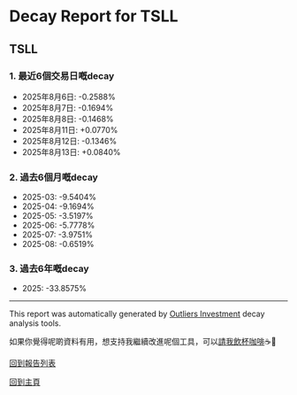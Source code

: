 # Decay Report for TSLL

## TSLL

### 1. 最近6個交易日嘅decay

- 2025年8月6日: -0.2588%
- 2025年8月7日: -0.1694%
- 2025年8月8日: -0.1468%
- 2025年8月11日: +0.0770%
- 2025年8月12日: -0.1346%
- 2025年8月13日: +0.0840%

### 2. 過去6個月嘅decay

- 2025-03: -9.5404%
- 2025-04: -9.1694%
- 2025-05: -3.5197%
- 2025-06: -5.7778%
- 2025-07: -3.9751%
- 2025-08: -0.6519%

### 3. 過去6年嘅decay

- 2025: -33.8575%

------------------------------
This report was automatically generated by [Outliers Investment](https://outliersecon.github.io/Outliers-Investment/) decay analysis tools.

如果你覺得呢啲資料有用，想支持我繼續改進呢個工具，可以[請我飲杯咖啡](https://buymeacoffee.com/outliersecon)☕🙏

[回到報告列表](https://outliersecon.github.io/Outliers-Investment/reports/reports_public)

[回到主頁](https://outliersecon.github.io/Outliers-Investment/)